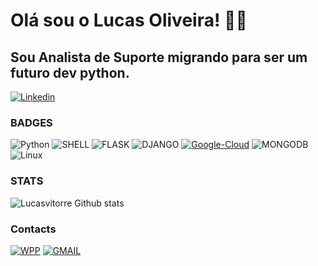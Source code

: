 # Olá sou o Lucas Oliveira! 👐🏻

## Sou Analista de Suporte migrando para ser um futuro dev python.

[![Linkedin](https://img.shields.io/badge/LinkedIn-0077B5?style=for-the-badge&logo=linkedin&logoColor=white)](https://www.linkedin.com/in/lucasvitorre/)

### BADGES

![Python](https://img.shields.io/badge/Python-3776AB?style=for-the-badge&logo=python&logoColor=white)  ![SHELL](https://img.shields.io/badge/Shell_Script-121011?style=for-the-badge&logo=gnu-bash&logoColor=white) ![FLASK](https://img.shields.io/badge/Flask-000000?style=for-the-badge&logo=flask&logoColor=whitee) ![DJANGO](https://img.shields.io/badge/Django-092E20?style=for-the-badge&logo=django&logoColor=white) [![Google-Cloud](https://img.shields.io/badge/Google_Cloud-4285F4?style=for-the-badge&logo=google-cloud&logoColor=white)](https://g.dev/lucasvitorre) ![MONGODB](https://img.shields.io/badge/MongoDB-4EA94B?style=for-the-badge&logo=mongodb&logoColor=white)
![Linux](https://img.shields.io/badge/Linux-FCC624?style=for-the-badge&logo=linux&logoColor=black)

### STATS

![Lucasvitorre Github stats](https://github-readme-stats.vercel.app/api?username=lucasvitorre&show_icons=true&theme=dark) 

### Contacts

[![WPP](https://img.shields.io/badge/WhatsApp-25D366?style=for-the-badge&logo=whatsapp&logoColor=white)](https://api.whatsapp.com/send/?phone=5511977616376&text&type=phone_number&app_absent=0)
[![GMAIL](https://img.shields.io/badge/Gmail-D14836?style=for-the-badge&logo=gmail&logoColor=white)](mailto:oliveiralucas813@gmail.com)
